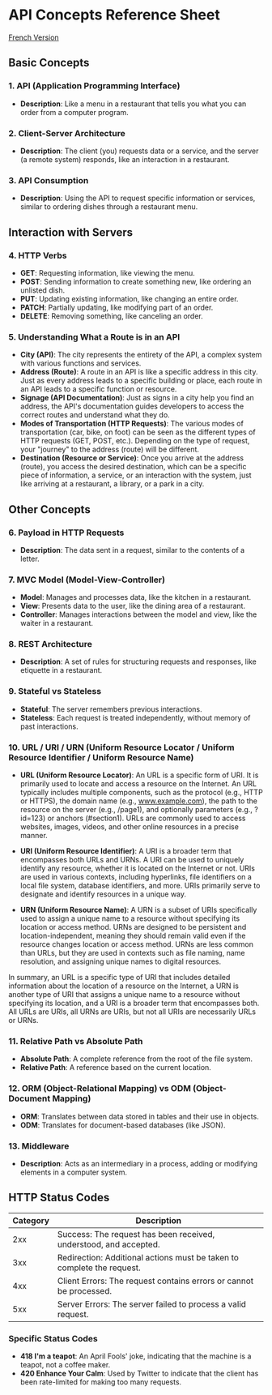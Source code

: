# API Concepts Reference Sheet

[French Version](frenchVersion.md)

## Basic Concepts

### 1. API (Application Programming Interface)
- **Description**: Like a menu in a restaurant that tells you what you can order from a computer program.

### 2. Client-Server Architecture
- **Description**: The client (you) requests data or a service, and the server (a remote system) responds, like an interaction in a restaurant.

### 3. API Consumption
- **Description**: Using the API to request specific information or services, similar to ordering dishes through a restaurant menu.

## Interaction with Servers

### 4. HTTP Verbs
- **GET**: Requesting information, like viewing the menu.
- **POST**: Sending information to create something new, like ordering an unlisted dish.
- **PUT**: Updating existing information, like changing an entire order.
- **PATCH**: Partially updating, like modifying part of an order.
- **DELETE**: Removing something, like canceling an order.

### 5. Understanding What a Route is in an API

- **City (API)**: The city represents the entirety of the API, a complex system with various functions and services.
- **Address (Route)**: A route in an API is like a specific address in this city. Just as every address leads to a specific building or place, each route in an API leads to a specific function or resource.
- **Signage (API Documentation)**: Just as signs in a city help you find an address, the API's documentation guides developers to access the correct routes and understand what they do.
- **Modes of Transportation (HTTP Requests)**: The various modes of transportation (car, bike, on foot) can be seen as the different types of HTTP requests (GET, POST, etc.). Depending on the type of request, your "journey" to the address (route) will be different.
- **Destination (Resource or Service)**: Once you arrive at the address (route), you access the desired destination, which can be a specific piece of information, a service, or an interaction with the system, just like arriving at a restaurant, a library, or a park in a city.

## Other Concepts

### 6. Payload in HTTP Requests
- **Description**: The data sent in a request, similar to the contents of a letter.

### 7. MVC Model (Model-View-Controller)
- **Model**: Manages and processes data, like the kitchen in a restaurant.
- **View**: Presents data to the user, like the dining area of a restaurant.
- **Controller**: Manages interactions between the model and view, like the waiter in a restaurant.

### 8. REST Architecture
- **Description**: A set of rules for structuring requests and responses, like etiquette in a restaurant.

### 9. Stateful vs Stateless
- **Stateful**: The server remembers previous interactions.
- **Stateless**: Each request is treated independently, without memory of past interactions.

### 10. URL / URI / URN (Uniform Resource Locator / Uniform Resource Identifier / Uniform Resource Name)

- **URL (Uniform Resource Locator)**: An URL is a specific form of URI. It is primarily used to locate and access a resource on the Internet. An URL typically includes multiple components, such as the protocol (e.g., HTTP or HTTPS), the domain name (e.g., www.example.com), the path to the resource on the server (e.g., /page1), and optionally parameters (e.g., ?id=123) or anchors (#section1). URLs are commonly used to access websites, images, videos, and other online resources in a precise manner.

- **URI (Uniform Resource Identifier)**: A URI is a broader term that encompasses both URLs and URNs. A URI can be used to uniquely identify any resource, whether it is located on the Internet or not. URIs are used in various contexts, including hyperlinks, file identifiers on a local file system, database identifiers, and more. URIs primarily serve to designate and identify resources in a unique way.

- **URN (Uniform Resource Name)**: A URN is a subset of URIs specifically used to assign a unique name to a resource without specifying its location or access method. URNs are designed to be persistent and location-independent, meaning they should remain valid even if the resource changes location or access method. URNs are less common than URLs, but they are used in contexts such as file naming, name resolution, and assigning unique names to digital resources.

In summary, an URL is a specific type of URI that includes detailed information about the location of a resource on the Internet, a URN is another type of URI that assigns a unique name to a resource without specifying its location, and a URI is a broader term that encompasses both. All URLs are URIs, all URNs are URIs, but not all URIs are necessarily URLs or URNs.

### 11. Relative Path vs Absolute Path
- **Absolute Path**: A complete reference from the root of the file system.
- **Relative Path**: A reference based on the current location.

### 12. ORM (Object-Relational Mapping) vs ODM (Object-Document Mapping)
- **ORM**: Translates between data stored in tables and their use in objects.
- **ODM**: Translates for document-based databases (like JSON).

### 13. Middleware
- **Description**: Acts as an intermediary in a process, adding or modifying elements in a computer system.

## HTTP Status Codes

| Category | Description |
|----------|-------------|
| 2xx      | Success: The request has been received, understood, and accepted. |
| 3xx      | Redirection: Additional actions must be taken to complete the request. |
| 4xx      | Client Errors: The request contains errors or cannot be processed. |
| 5xx      | Server Errors: The server failed to process a valid request. |

### Specific Status Codes
- **418 I'm a teapot**: An April Fools' joke, indicating that the machine is a teapot, not a coffee maker.
- **420 Enhance Your Calm**: Used by Twitter to indicate that the client has been rate-limited for making too many requests.